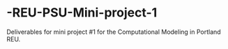# -REU-PSU-Mini-project-1
Deliverables for mini project #1 for the Computational Modeling in Portland REU.

